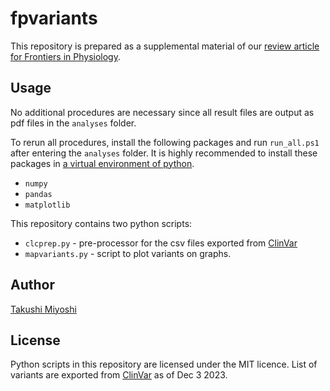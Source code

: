 # fpvariants

This repository is prepared as a supplemental material of our [review article for Frontiers in Physiology](https://www.frontiersin.org/journals/physiology).

## Usage
No additional procedures are necessary since all result files are output as pdf files in the `analyses` folder.

To rerun all procedures, install the following packages and run `run_all.ps1` after entering the `analyses` folder. It is highly recommended to install these packages in [a virtual environment of python](https://docs.python.org/3/library/venv.html).
* `numpy`
* `pandas`
* `matplotlib`

This repository contains two python scripts:
* `clcprep.py` - pre-processor for the csv files exported from [ClinVar](https://www.ncbi.nlm.nih.gov/clinvar/)
* `mapvariants.py` - script to plot variants on graphs.

## Author
[Takushi Miyoshi](https://github.com/takushim)

## License
Python scripts in this repository are licensed under the MIT licence. List of variants are exported from [ClinVar](https://www.ncbi.nlm.nih.gov/clinvar/) as of Dec 3 2023.

